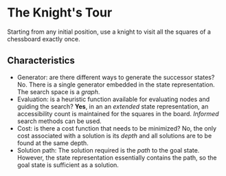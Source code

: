 # The Knight's Tour

Starting from any initial position, use a knight to visit all the squares of a
chessboard exactly once.

## Characteristics

- Generator: are there different ways to generate the successor states? No.
  There is a single generator embedded in the state representation. The search
  space is a _graph_.
- Evaluation: is a heuristic function available for evaluating nodes and
  guiding the search? **Yes**, in an an _extended_ state representation, an
  accessibility count is maintained for the squares in the board.
  _Informed_ search methods can be used.
- Cost: is there a cost function that needs to be minimized? No, the only cost
  associated with a solution is its _depth_ and all solutions are to be found
  at the same depth.
- Solution path: The solution required is the _path_ to the goal state. However,
  the state representation essentially contains the path, so the goal state is
  sufficient as a solution.
